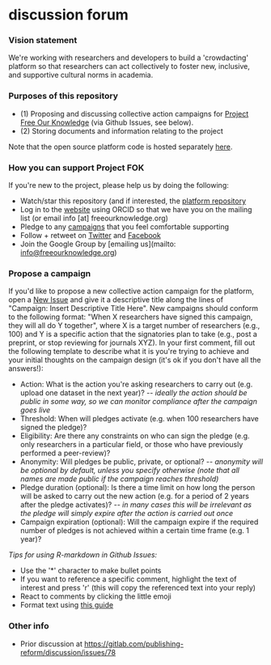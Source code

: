 # discussion forum

### Vision statement
We're working with researchers and developers to build a 'crowdacting' platform so that researchers can act collectively to foster new, inclusive, and supportive cultural norms in academia. 

### Purposes of this repository
* (1) Proposing and discussing collective action campaigns for [Project Free Our Knowledge](https://www.freeourknowledge.org/) (via Github Issues, see below). 
* (2) Storing documents and information relating to the project

Note that the open source platform code is hosted separately [here](https://github.com/FreeOurKnowledge/platform).

### How you can support Project FOK
If you're new to the project, please help us by doing the following:
* Watch/star this repository (and if interested, the [platform repository](https://github.com/FreeOurKnowledge/platform/)
* Log in to the [website](https://www.freeourknowledge.org/) using ORCID so that we have you on the mailing list (or email info [at] freeourknowledge.org)
* Pledge to any [campaigns](https://www.freeourknowledge.org/#campaigns) that you feel comfortable supporting
* Follow + retweet on [Twitter](https://twitter.com/projectfok) and [Facebook](https://www.facebook.com/projectFOK/)  
* Join the Google Group by [emailing us](mailto: info@freeourknowledge.org)

### Propose a campaign
If you'd like to propose a new collective action campaign for the platform, open a [New Issue](https://github.com/FreeOurKnowledge/documentation/issues/new/choose) and give it a descriptive title along the lines of "Campaign: Insert Descriptive Title Here". New campaigns should conform to the following format: "When X researchers have signed this campaign, they will all do Y together", where X is a target number of researchers (e.g., 100) and Y is a specific action that the signatories plan to take (e.g., post a preprint, or stop reviewing for journals XYZ). In your first comment, fill out the following template to describe what it is you're trying to achieve and your initial thoughts on the campaign design (it's ok if you don't have all the answers!):

* Action: What is the action you're asking researchers to carry out (e.g. upload one dataset in the next year)? *-- ideally the action should be public in some way, so we can monitor compliance after the campaign goes live*
* Threshold: When will pledges activate (e.g. when 100 researchers have signed the pledge)? 
* Eligibility: Are there any constraints on who can sign the pledge (e.g. only researchers in a particular field, or those who have previously performed a peer-review)?
* Anonymity: Will pledges be public, private, or optional? *-- anonymity will be optional by default, unless you specify otherwise (note that all names are made public if the campaign reaches threshold)*
* Pledge duration (optional): Is there a time limit on how long the person will be asked to carry out the new action (e.g. for a period of 2 years after the pledge activates)? *-- in many cases this will be irrelevant as the pledge will simply expire after the action is carried out once*
* Campaign expiration (optional): Will the campaign expire if the required number of pledges is not achieved within a certain time frame (e.g. 1 year)?

*Tips for using R-markdown in Github Issues:*
- Use the '\*\' character to make bullet points
- If you want to reference a specific comment, highlight the text of interest and press 'r' (this will copy the referenced text into your reply)
- React to comments by clicking the little emoji
- Format text using [this guide](https://docs.github.com/en/github/writing-on-github/basic-writing-and-formatting-syntax)

### Other info
- Prior discussion at https://gitlab.com/publishing-reform/discussion/issues/78
